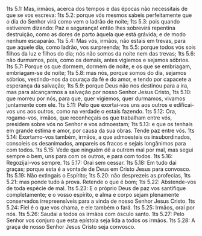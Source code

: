 1ts 5.1: Mas, irmãos, acerca dos tempos e das épocas não necessitais de que se vos escreva:
1ts 5.2: porque vós mesmos sabeis perfeitamente que o dia do Senhor virá como vem o ladrão de noite;
1ts 5.3: pois quando estiverem dizendo: Paz e segurança! então lhes sobrevirá repentina destruição, como as dores de parto àquela que está grávida; e de modo nenhum escaparão.
1ts 5.4: Mas vós, irmãos, não estais em trevas, para que aquele dia, como ladrão, vos surpreenda;
1ts 5.5: porque todos vós sois filhos da luz e filhos do dia; nós não somos da noite nem das trevas;
1ts 5.6: não durmamos, pois, como os demais, antes vigiemos e sejamos sóbrios.
1ts 5.7: Porque os que dormem, dormem de noite, e os que se embriagam, embriagam-se de noite;
1ts 5.8: mas nós, porque somos do dia, sejamos sóbrios, vestindo-nos da couraça da fé e do amor, e tendo por capacete a esperança da salvação;
1ts 5.9: porque Deus não nos destinou para a ira, mas para alcançarmos a salvação por nosso Senhor Jesus Cristo,
1ts 5.10: que morreu por nós, para que, quer vigiemos, quer durmamos, vivamos juntamente com ele.
1ts 5.11: Pelo que exortai-vos uns aos outros e edificai-vos uns aos outros, como na verdade o estais fazendo.
1ts 5.12: Ora, rogamo-vos, irmãos, que reconheçais os que trabalham entre vós, presidem sobre vós no Senhor e vos admoestam;
1ts 5.13: e que os tenhais em grande estima e amor, por causa da sua obras. Tende paz entre vós.
1ts 5.14: Exortamo-vos também, irmãos, a que admoesteis os insubordinados, consoleis os desanimados, ampareis os fracos e sejais longânimos para com todos.
1ts 5.15: Vede que ninguém dê a outrem mal por mal, mas segui sempre o bem, uns para com os outros, e para com todos.
1ts 5.16: Regozijai-vos sempre.
1ts 5.17: Orai sem cessar.
1ts 5.18: Em tudo dai graças; porque esta é a vontade de Deus em Cristo Jesus para convosco.
1ts 5.19: Não extingais o Espírito;
1ts 5.20: não desprezeis as profecias,
1ts 5.21: mas ponde tudo à prova. Retende o que é bom;
1ts 5.22: Abstende-vos de toda espécie de mal.
1ts 5.23: E o próprio Deus de paz vos santifique completamente; e o vosso espírito, e alma e corpo sejam plenamente conservados irrepreensíveis para a vinda de nosso Senhor Jesus Cristo.
1ts 5.24: Fiel é o que vos chama, e ele também o fará.
1ts 5.25: Irmãos, orai por nós.
1ts 5.26: Saudai a todos os irmãos com ósculo santo.
1ts 5.27: Pelo Senhor vos conjuro que esta epístola seja lida a todos os irmãos.
1ts 5.28: A graça de nosso Senhor Jesus Cristo seja convosco.
